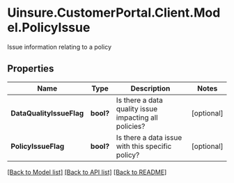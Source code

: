 # Uinsure.CustomerPortal.Client.Model.PolicyIssue
Issue information relating to a policy

## Properties

Name | Type | Description | Notes
------------ | ------------- | ------------- | -------------
**DataQualityIssueFlag** | **bool?** | Is there a data quality issue impacting all policies? | [optional] 
**PolicyIssueFlag** | **bool?** | Is there a data issue with this specific policy? | [optional] 

[[Back to Model list]](../README.md#documentation-for-models) [[Back to API list]](../README.md#documentation-for-api-endpoints) [[Back to README]](../README.md)

